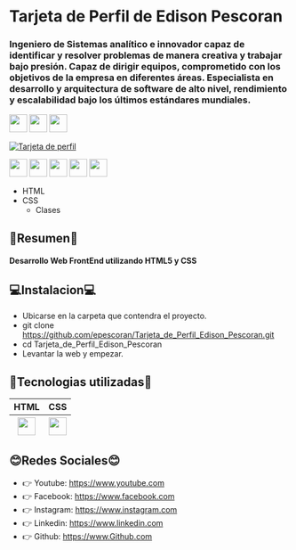 # Tarjeta de Perfil de Edison Pescoran
### Ingeniero de Sistemas analítico e innovador capaz de identificar y resolver problemas de     manera creativa y trabajar bajo presión. Capaz de dirigir equipos, comprometido con los    objetivos de la empresa en diferentes áreas. Especialista en desarrollo y arquitectura de software de alto nivel, rendimiento y escalabilidad bajo los últimos estándares mundiales.



<img src="https://www.svgrepo.com/show/374157/vb.svg" height=32>   
<img src="https://www.svgrepo.com/show/353622/c-sharp.svg" height=32>
<img src="https://www.svgrepo.com/show/255832/sql.svg" height=32>

[![Tarjeta de perfil](https://i.postimg.cc/qRTLmsNX/Tarjeta-Perfil-Edison-Pescoran.webp)](https://www.linkedin.com)

[<img src="https://www.svgrepo.com/show/92784/youtube.svg" height=32>](https://www.youtube.com)
[<img src="https://www.svgrepo.com/show/157818/facebook.svg" height=32>](https://www.facebook.com)
[<img src="https://www.svgrepo.com/show/217758/instagram.svg" height=32>](https://www.instagram.com)
[<img src="https://www.svgrepo.com/show/134579/linkedin.svg" height=32>](https://www.linkedin.com)
[<img src="https://www.svgrepo.com/show/217753/github.svg" height=32>](https://www.Github.com)

- HTML
- CSS
    - Clases

## 📃Resumen📃
#### Desarrollo Web FrontEnd utilizando HTML5 y CSS

## 💻Instalacion💻
- Ubicarse en la carpeta que contendra el proyecto.
- git clone https://github.com/epescoran/Tarjeta_de_Perfil_Edison_Pescoran.git
- cd Tarjeta_de_Perfil_Edison_Pescoran
- Levantar la web y empezar.

## 🧩Tecnologias utilizadas🧩
<table>
    <thead>
        <tr>
            <th>HTML</th>
            <th>CSS</th>
        </tr>
        <tr>
            <th><img src="https://www.svgrepo.com/show/353884/html-5.svg" height=32></th>
            <th><img src="https://www.svgrepo.com/show/353623/css-3.svg" height=32></th>
        </tr>
    </thead>
</table>

## 😊Redes Sociales😊
- 👉 Youtube: https://www.youtube.com
- 👉 Facebook: https://www.facebook.com
- 👉 Instagram: https://www.instagram.com
- 👉 Linkedin: https://www.linkedin.com
- 👉 Github: https://www.Github.com



